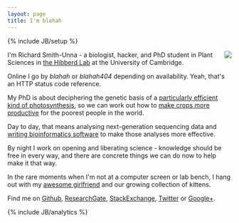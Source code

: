 ```yaml
---
layout: page
title: I'm blahah
---
```

{% include JB/setup %}

<div style="float: right"><img src="{{ BASE_PATH }}/assets/me.jpg" /></div>

<!-- ## \`grep 'richard smith' etc/user_attr\` -->

I'm Richard Smith-Unna - a biologist, hacker, and PhD student in Plant Sciences in [the Hibberd Lab](http://hibberdlab.com) at the University of Cambridge.

Online I go by *blahah* or *blahah404* depending on availability. Yeah, that's an HTTP status code reference.

My PhD is about deciphering the genetic basis of a [particularly efficient kind of photosynthesis](http://en.wikipedia.org/wiki/C4_carbon_fixation), so we can work out how to [make crops more productive](http://c4rice.irri.org/) for the poorest people in the world.

Day to day, that means analysing next-generation sequencing data and [writing bioinformatics software](projects.html) to make those analyses more effective.

By night I work on opening and liberating science - knowledge should be free in every way, and there are concrete things we can do now to help make it that way.

In the rare moments when I'm not at a computer screen or lab bench, I hang out with my [awesome girlfriend](https://plus.google.com/106549473620813273259/) and our growing collection of kittens.

Find me on [Github](https://github.com/Blahah), [ResearchGate](https://www.researchgate.net/profile/Richard_Smith13/), [StackExchange](http://stackexchange.com/users/443912/richard-smith), [Twitter](https://twitter.com/blahah404) or [Google+](https://plus.google.com/108642235198565174600).

{% include JB/analytics %}

